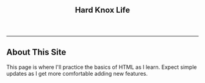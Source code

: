 <html>
<header>
<title> Hard Knox Life </title>
</header>

<body>

<header>
 <big><big><b>Hard Knox Life</b></big></big>
</header>

<hr>
<h2>About This Site</h2>
<p>This page is where I'll practice the basics of HTML as I learn. Expect simple updates as I get more comfortable adding new features.</p>

</body>
</html>
